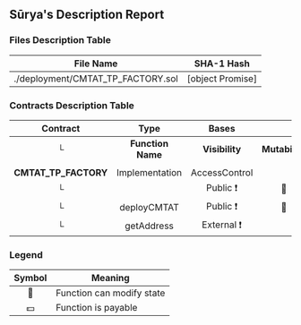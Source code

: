 ## Sūrya's Description Report

### Files Description Table


|  File Name  |  SHA-1 Hash  |
|-------------|--------------|
| ./deployment/CMTAT_TP_FACTORY.sol | [object Promise] |


### Contracts Description Table


|  Contract  |         Type        |       Bases      |                  |                 |
|:----------:|:-------------------:|:----------------:|:----------------:|:---------------:|
|     └      |  **Function Name**  |  **Visibility**  |  **Mutability**  |  **Modifiers**  |
||||||
| **CMTAT_TP_FACTORY** | Implementation | AccessControl |||
| └ | <Constructor> | Public ❗️ | 🛑  |NO❗️ |
| └ | deployCMTAT | Public ❗️ | 🛑  | onlyRole |
| └ | getAddress | External ❗️ |   |NO❗️ |


### Legend

|  Symbol  |  Meaning  |
|:--------:|-----------|
|    🛑    | Function can modify state |
|    💵    | Function is payable |

